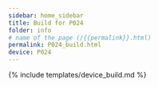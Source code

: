 ```yaml
---
sidebar: home_sidebar
title: Build for P024
folder: info
# name of the page (/{{permalink}}.html)
permalink: P024_build.html
device: P024
---
```

{% include templates/device_build.md %}
